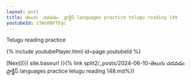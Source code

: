 ```yaml
---
layout: post
title: తెలుగు  చదవడం  ప్రాక్టీస్ languages practice telugu reading 149
youtubeId: zIWsKBFTEgc
---
```

 
 
Telugu reading practice
 
 
 
 
 


{% include youtubePlayer.html id=page.youtubeId %}
 
[Next]({{ site.baseurl }}{% link  split2/_posts/2024-06-10-తెలుగు  చదవడం  ప్రాక్టీస్ languages practice telugu reading 148.md%})
 
